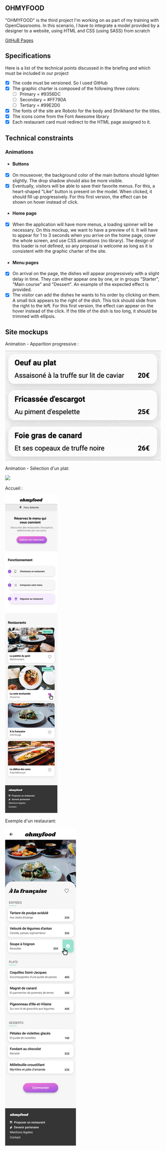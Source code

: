 ## OHMYFOOD

"OHMYFOOD" is the third project I'm working on as part of my training with OpenClassrooms.
In this scenario, I have to integrate a model provided by a designer to a website, using HTML and CSS (using SASS) from scratch

[GitHuB Pages](https://moutinhoalexandre.github.io/MoutinhoAlexandre_3_27112020/index.html)

## Specifications

Here is a list of the technical points discussed in the briefing and which must be included in our project

- [x] The code must be versioned. So I used GitHub
- [x] The graphic charter is composed of the following three colors:
	- [ ]  Primary = #9356DC
	- [ ] Secondary = #FF79DA
	- [ ] Tertiary = #99E2D0
- [x] The fonts of the site are Roboto for the body and Shrikhand for the titles.
- [x] The icons come from the Font Awesome library
- [x] Each restaurant card must redirect to the HTML page assigned to it.

## Technical constraints

### **Animations**


 - #### Buttons

- [x] On mouseover, the background color of the main buttons should lighten slightly. The drop shadow should also be more visible.
- [x] Eventually, visitors will be able to save their favorite menus. For this, a heart-shaped "Like" button is present on the model. When clicked, it should fill up progressively. For this first version, the effect can be shown on hover instead of click.

- #### Home page

- [x] When the application will have more menus, a loading spinner will be necessary. On this mockup, we want to have a preview of it. It will have to appear for 1 to 3 seconds when you arrive on the home page, cover the whole screen, and use CSS animations (no library). The design of this loader is not defined, so any proposal is welcome as long as it is consistent with the graphic charter of the site.

- #### Menu pages

- [x] On arrival on the page, the dishes will appear progressively with a slight delay in time. They can either appear one by one, or in groups "Starter", "Main course" and "Dessert". An example of the expected effect is provided.
- [x] The visitor can add the dishes he wants to his order by clicking on them. A small tick appears to the right of the dish. This tick should slide from the right to the left. For this first version, the effect can appear on the hover instead of the click. If the title of the dish is too long, it should be trimmed with ellipsis.
## Site mockups

Animation - Apparition progressive :

![](https://github.com/moutinhoalexandre/MoutinhoAlexandre_3_27112020/blob/main/public/sources/Animations/Animation%20-%20Page%20Menu%20-%20Apparition%20progressive.gif)

Animation - Sélection d'un plat:

![](https://github.com/moutinhoalexandre/MoutinhoAlexandre_3_27112020/blob/main/public/sources/Animations/Animation%20-%20Page%20Menu%20-%20S%C3%A9lection%20d_un%20plat.gif)

Accueil :

![](https://github.com/moutinhoalexandre/MoutinhoAlexandre_3_27112020/blob/main/public/sources/Accueil.png)

Exemple d'un restaurant:

![](https://github.com/moutinhoalexandre/MoutinhoAlexandre_3_27112020/blob/main/public/sources/Menu%20-%20%C3%80%20la%20fran%C3%A7aise.png)
